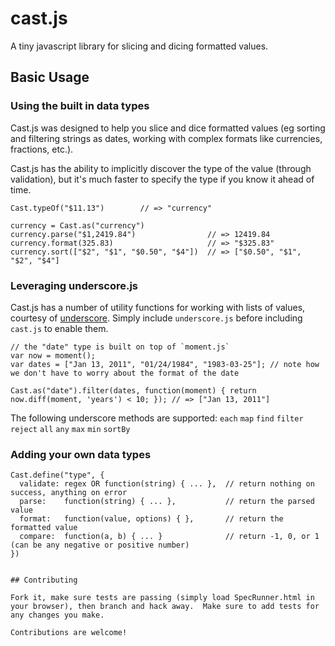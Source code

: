 cast.js
========

A tiny javascript library for slicing and dicing formatted values.

## Basic Usage

### Using the built in data types

Cast.js was designed to help you slice and dice formatted values (eg sorting and filtering strings as dates, working with complex formats like currencies, fractions, etc.).

Cast.js has the ability to implicitly discover the type of the value (through validation), but it's much faster to specify
the type if you know it ahead of time.

```
Cast.typeOf("$11.13")        // => "currency"

currency = Cast.as("currency")
currency.parse("$1,2419.84")                // => 12419.84
currency.format(325.83)                     // => "$325.83"
currency.sort(["$2", "$1", "$0.50", "$4"])  // => ["$0.50", "$1", "$2", "$4"]
```

### Leveraging underscore.js

Cast.js has a number of utility functions for working with lists of values, courtesy of [underscore](http://underscorejs.org/).
Simply include `underscore.js` before including `cast.js` to enable them.

```
// the "date" type is built on top of `moment.js`
var now = moment();
var dates = ["Jan 13, 2011", "01/24/1984", "1983-03-25"]; // note how we don't have to worry about the format of the date

Cast.as("date").filter(dates, function(moment) { return now.diff(moment, 'years') < 10; }); // => ["Jan 13, 2011"]
```

The following underscore methods are supported:
`each` `map` `find` `filter` `reject` `all` `any` `max` `min` `sortBy` 

### Adding your own data types
```
Cast.define("type", {
  validate: regex OR function(string) { ... },  // return nothing on success, anything on error
  parse:    function(string) { ... },           // return the parsed value
  format:   function(value, options) { },       // return the formatted value
  compare:  function(a, b) { ... }              // return -1, 0, or 1 (can be any negative or positive number)
})


## Contributing

Fork it, make sure tests are passing (simply load SpecRunner.html in your browser), then branch and hack away.  Make sure to add tests for any changes you make.

Contributions are welcome!